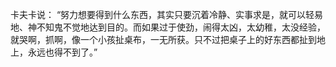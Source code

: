 卡夫卡说：
“努力想要得到什么东西，其实只要沉着冷静、实事求是，就可以轻易地、神不知鬼不觉地达到目的。而如果过于使劲，闹得太凶，太幼稚，太没经验，就哭啊，抓啊，像一个小孩扯桌布，一无所获。只不过把桌子上的好东西都扯到地上，永远也得不到了。”